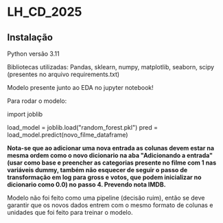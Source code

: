 # LH_CD_2025

## Instalação 

Python versão 3.11

Bibliotecas utilizadas: Pandas, sklearn, numpy, matplotlib, seaborn, scipy (presentes no arquivo requirements.txt)

Modelo presente junto ao EDA no jupyter notebook!

Para rodar o modelo:

import joblib

load_model = joblib.load("random_forest.pkl")
pred = load_model.predict(novo_filme_dataframe)

**Nota-se que ao adicionar uma nova entrada as colunas devem estar na mesma ordem como o novo dicionario na aba "Adicionando a entrada" (usar como base e preencher as categorias presente no filme com 1 nas variáveis dummy, também não esquecer de seguir o passo de transformação em log para gross e votos, que podem inicializar no dicionario como 0.0) no passo 4. Prevendo nota IMDB.**  

Modelo não foi feito como uma pipeline (decisão ruim), então se deve garantir que os novos dados entrem com o mesmo formato de colunas e unidades que foi feito para treinar o modelo.
